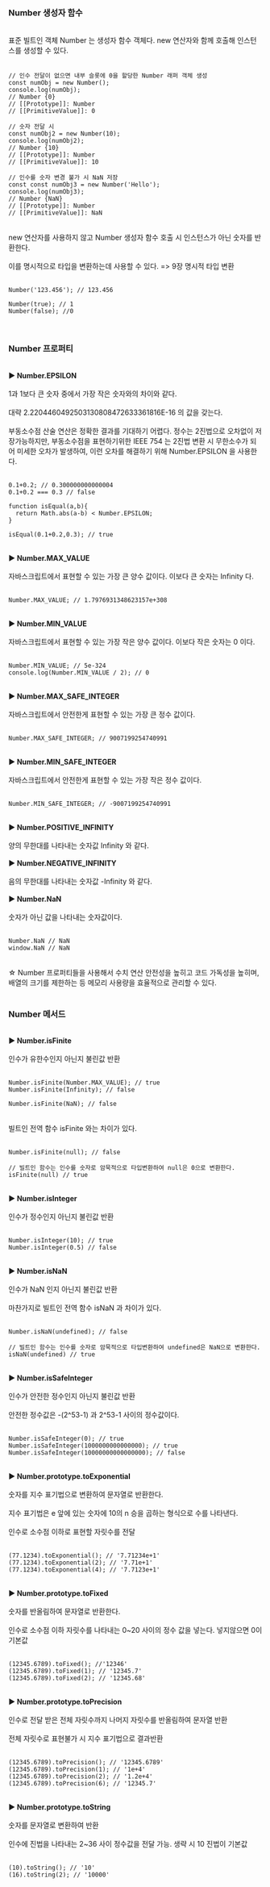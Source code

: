 ### **Number 생성자 함수**

​  
표준 빌트인 객체 Number 는 생성자 함수 객체다. new 연산자와 함께 호출해 인스턴스를 생성할 수 있다.  
​

```
// 인수 전달이 없으면 내부 슬롯에 0을 할당한 Number 래퍼 객체 생성
const numObj = new Number();
console.log(numObj);
// Number {0}
// [[Prototype]]: Number
// [[PrimitiveValue]]: 0
​
// 숫자 전달 시
const numObj2 = new Number(10);
console.log(numObj2);
// Number {10}
// [[Prototype]]: Number
// [[PrimitiveValue]]: 10
​
// 인수를 숫자 변경 불가 시 NaN 저장
const const numObj3 = new Number('Hello');
console.log(numObj3);
// Number {NaN}
// [[Prototype]]: Number
// [[PrimitiveValue]]: NaN
```

​  
new 연산자를 사용하지 않고 Number 생성자 함수 호출 시 인스턴스가 아닌 숫자를 반환한다.  
​  
이를 명시적으로 타입을 변환하는데 사용할 수 있다. => 9장 명시적 타입 변환  
​

```
Number('123.456'); // 123.456
​
Number(true); // 1
Number(false); //0
```

​

### **Number 프로퍼티**

​  
**▶ Number.EPSILON**  
​  
1과 1보다 큰 숫자 중에서 가장 작은 숫자와의 차이와 같다.  
​  
대략 2.2204460492503130808472633361816E-16 의 값을 갖는다.  
​  
부동소수점 산술 연산은 정확한 결과를 기대하기 어렵다. 정수는 2진법으로 오차없이 저장가능하지만, 부동소수점을 표현하기위한 IEEE 754 는 2진법 변환 시 무한소수가 되어 미세한 오차가 발생하여, 이런 오차를 해결하기 위해 Number.EPSILON 을 사용한다.  
​

```
0.1+0.2; // 0.300000000000004
0.1+0.2 === 0.3 // false
​
function isEqual(a,b){
  return Math.abs(a-b) < Number.EPSILON;
}
​
isEqual(0.1+0.2,0.3); // true
```

​  
**▶ Number.MAX_VALUE**  
​  
자바스크립트에서 표현할 수 있는 가장 큰 양수 값이다. 이보다 큰 숫자는 Infinity 다.  
​

```
Number.MAX_VALUE; // 1.7976931348623157e+308
```

​  
**▶ Number.MIN_VALUE**  
​  
자바스크립트에서 표현할 수 있는 가장 작은 양수 값이다. 이보다 작은 숫자는 0 이다.  
​

```
Number.MIN_VALUE; // 5e-324
console.log(Number.MIN_VALUE / 2); // 0
```

​  
**▶ Number.MAX_SAFE_INTEGER**  
​  
자바스크립트에서 안전한게 표현할 수 있는 가장 큰 정수 값이다.  
​

```
Number.MAX_SAFE_INTEGER; // 9007199254740991
```

​  
**▶ Number.MIN_SAFE_INTEGER**  
​  
자바스크립트에서 안전한게 표현할 수 있는 가장 작은 정수 값이다.  
​

```
Number.MIN_SAFE_INTEGER; // -9007199254740991
```

​  
**▶ Number.POSITIVE_INFINITY**  
​  
양의 무한대를 나타내는 숫자값 Infinity 와 같다.  
​  
**▶ Number.NEGATIVE_INFINITY**  
​  
음의 무한대를 나타내는 숫자값 -Infinity 와 같다.  
​  
**▶ Number.NaN**  
​  
숫자가 아닌 값을 나타내는 숫자값이다.  
​

```
Number.NaN // NaN
window.NaN // NaN
```

​  
☆ Number 프로퍼티들을 사용해서 수치 연산 안전성을 높히고 코드 가독성을 높히며, 배열의 크기를 제한하는 등 메모리 사용량을 효율적으로 관리할 수 있다.  
​

### **Number 메서드**

​  
**▶ Number.isFinite**  
​  
인수가 유한수인지 아닌지 불린값 반환  
​

```
Number.isFinite(Number.MAX_VALUE); // true
Number.isFinite(Infinity); // false
​
Number.isFinite(NaN); // false
```

​  
빌트인 전역 함수 isFinite 와는 차이가 있다.  
​

```
Number.isFinite(null); // false
​
// 빌트인 함수는 인수를 숫자로 암묵적으로 타입변환하여 null은 0으로 변환한다.
isFinite(null) // true
```

​  
**▶ Number.isInteger**  
​  
인수가 정수인지 아닌지 불린값 반환  
​

```
Number.isInteger(10); // true
Number.isInteger(0.5) // false
```

​  
**▶ Number.isNaN**  
​  
인수가 NaN 인지 아닌지 불린값 반환  
​  
마찬가지로 빌트인 전역 함수 isNaN 과 차이가 있다.  
​

```
Number.isNaN(undefined); // false
​
// 빌트인 함수는 인수를 숫자로 암묵적으로 타입변환하여 undefined은 NaN으로 변환한다.
isNaN(undefined) // true
```

​  
**▶ Number.isSafeInteger**  
​  
인수가 안전한 정수인지 아닌지 불린값 반환  
​  
안전한 정수값은 -(2^53-1) 과 2^53-1 사이의 정수값이다.  
​

```
Number.isSafeInteger(0); // true
Number.isSafeInteger(1000000000000000); // true
Number.isSafeInteger(10000000000000000); // false
```

​  
**▶ Number.prototype.toExponential**  
​  
숫자를 지수 표기법으로 변환하여 문자열로 반환한다.  
​  
지수 표기법은 e 앞에 있는 숫자에 10의 n 승을 곱하는 형식으로 수를 나타낸다.  
​  
인수로 소수점 이하로 표현할 자릿수를 전달  
​

```
(77.1234).toExponential(); // '7.71234e+1'
(77.1234).toExponential(2); // '7.71e+1'
(77.1234).toExponential(4); // '7.7123e+1'
```

​  
**▶ Number.prototype.toFixed**  
​  
숫자를 반올림하여 문자열로 반환한다.  
​  
인수로 소수점 이하 자릿수를 나타내는 0~20 사이의 정수 값을 넣는다. 넣지않으면 0이 기본값  
​

```
(12345.6789).toFixed(); //'12346'
(12345.6789).toFixed(1); // '12345.7'
(12345.6789).toFixed(2); // '12345.68'
```

​  
**▶ Number.prototype.toPrecision**  
​  
인수로 전달 받은 전체 자릿수까지 나머지 자릿수를 반올림하여 문자열 반환  
​  
전체 자릿수로 표현불가 시 지수 표기법으로 결과반환  
​

```
(12345.6789).toPrecision(); // '12345.6789'
(12345.6789).toPrecision(1); // '1e+4'
(12345.6789).toPrecision(2); // '1.2e+4'
(12345.6789).toPrecision(6); // '12345.7'
```

​  
**▶ Number.prototype.toString**  
​  
숫자를 문자열로 변환하여 반환  
​  
인수에 진법을 나타내는 2~36 사이 정수값을 전달 가능. 생략 시 10 진법이 기본값  
​

```
(10).toString(); // '10'
(16).toString(2); // '10000'
```
